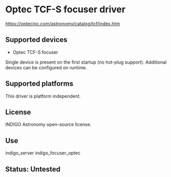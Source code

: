 # Optec TCF-S focuser driver

https://optecinc.com/astronomy/catalog/tcf/index.htm

## Supported devices
* Optec TCF-S focuser

Single device is present on the first startup (no hot-plug support). Additional devices can be configured on runtime.

## Supported platforms

This driver is platform independent.

## License

INDIGO Astronomy open-source license.

## Use

indigo_server indigo_focuser_optec

## Status: Untested

